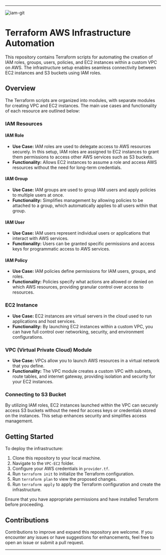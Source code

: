 
---
![iam-git](https://github.com/YaswanthVinay/policies/assets/97665352/e7cbde56-cdce-44ff-9b5d-1110bb400fe3)

# Terraform AWS Infrastructure Automation

This repository contains Terraform scripts for automating the creation of IAM roles, groups, users, policies, and EC2 instances within a custom VPC on AWS. The infrastructure setup enables seamless connectivity between EC2 instances and S3 buckets using IAM roles.

## Overview

The Terraform scripts are organized into modules, with separate modules for creating VPC and EC2 instances. The main use cases and functionality of each resource are outlined below:

### IAM Resources

#### IAM Role

- **Use Case:** IAM roles are used to delegate access to AWS resources securely. In this setup, IAM roles are assigned to EC2 instances to grant them permissions to access other AWS services such as S3 buckets.
- **Functionality:** Allows EC2 instances to assume a role and access AWS resources without the need for long-term credentials.

#### IAM Group

- **Use Case:** IAM groups are used to group IAM users and apply policies to multiple users at once.
- **Functionality:** Simplifies management by allowing policies to be attached to a group, which automatically applies to all users within that group.

#### IAM User

- **Use Case:** IAM users represent individual users or applications that interact with AWS services.
- **Functionality:** Users can be granted specific permissions and access keys for programmatic access to AWS services.

#### IAM Policy

- **Use Case:** IAM policies define permissions for IAM users, groups, and roles.
- **Functionality:** Policies specify what actions are allowed or denied on which AWS resources, providing granular control over access to resources.

### EC2 Instance

- **Use Case:** EC2 instances are virtual servers in the cloud used to run applications and host services.
- **Functionality:** By launching EC2 instances within a custom VPC, you can have full control over networking, security, and environment configurations.

### VPC (Virtual Private Cloud) Module

- **Use Case:** VPCs allow you to launch AWS resources in a virtual network that you define.
- **Functionality:** The VPC module creates a custom VPC with subnets, route tables, and internet gateway, providing isolation and security for your EC2 instances.

### Connecting to S3 Bucket

By utilizing IAM roles, EC2 instances launched within the VPC can securely access S3 buckets without the need for access keys or credentials stored on the instances. This setup enhances security and simplifies access management.

## Getting Started

To deploy the infrastructure:

1. Clone this repository to your local machine.
2. Navigate to the `VPC-EC2` folder.
3. Configure your AWS credentials in `provider.tf`.
4. Run `terraform init` to initialize the Terraform configuration.
5. Run `terraform plan` to view the proposed changes.
6. Run `terraform apply` to apply the Terraform configuration and create the infrastructure.

Ensure that you have appropriate permissions and have installed Terraform before proceeding.

## Contributions

Contributions to improve and expand this repository are welcome. If you encounter any issues or have suggestions for enhancements, feel free to open an issue or submit a pull request.

---




